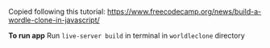 Copied following this tutorial: https://www.freecodecamp.org/news/build-a-wordle-clone-in-javascript/

**To run app**
Run `live-server build` in terminal in `worldleclone` directory
